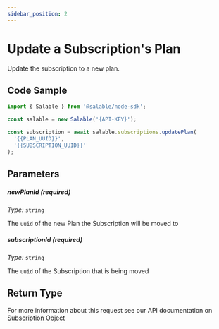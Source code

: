 ```yaml
---
sidebar_position: 2
---
```


# Update a Subscription's Plan

Update the subscription to a new plan.

## Code Sample

```typescript
import { Salable } from '@salable/node-sdk';

const salable = new Salable('{API-KEY}');

const subscription = await salable.subscriptions.updatePlan(
  '{{PLAN_UUID}}',
  '{{SUBSCRIPTION_UUID}}'
);
```

## Parameters

##### newPlanId (_required_)

_Type:_ `string`

The `uuid` of the new Plan the Subscription will be moved to

##### subscriptionId (_required_)

_Type:_ `string`

The `uuid` of the Subscription that is being moved

## Return Type

For more information about this request see our API documentation on [Subscription Object](https://docs.salable.app/api#tag/Subscriptions/operation/getSubscriptionByUuid)
